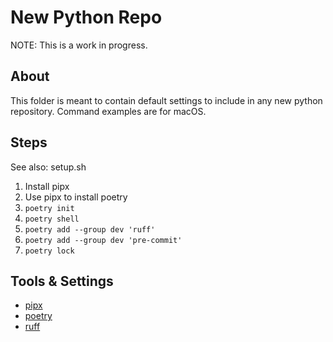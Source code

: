 # New Python Repo

NOTE: This is a work in progress.

## About

This folder is meant to contain default settings to include in any new python repository. Command examples are for macOS.

## Steps

See also: setup.sh

1. Install pipx
1. Use pipx to install poetry
1. `poetry init`
1. `poetry shell`
1. `poetry add --group dev 'ruff'`
1. `poetry add --group dev 'pre-commit'`
1. `poetry lock`

## Tools & Settings

- [pipx](https://pipx.pypa.io/stable/installation/)
- [poetry](https://python-poetry.org/docs/)
- [ruff](https://docs.astral.sh/ruff/)
